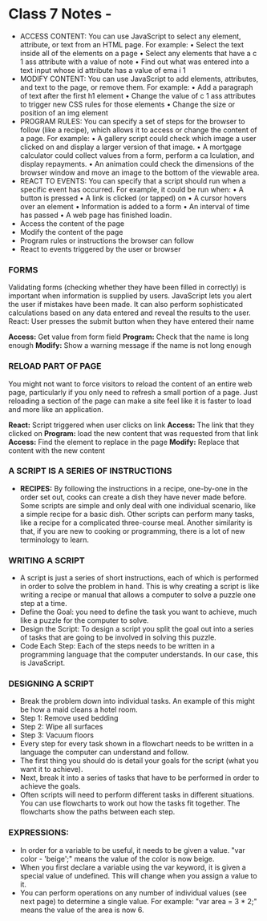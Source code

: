 # Class 7 Notes - 

- ACCESS CONTENT:
You can use JavaScript to select any
element, attribute, or text from an
HTML page. For example:
• Select the text inside all of the <hl>
elements on a page
• Select any elements that have a
c 1 ass attribute with a value of note
• Find out what was entered into a
text input whose id attribute has a
value of ema i 1 
- MODIFY CONTENT:
You can use JavaScript to add
elements, attributes, and text to the
page, or remove them. For example:
• Add a paragraph of text after the
first h1 element
• Change the value of c 1 ass
attributes to trigger new CSS rules
for those elements
• Change the size or position of an
img element
- PROGRAM RULES:
You can specify a set of steps for
the browser to follow (like a recipe),
which allows it to access or change the
content of a page. For example:
• A gallery script could check which
image a user clicked on and display
a larger version of that image.
• A mortgage calculator could collect
values from a form, perform a
ca lculation, and display repayments.
• An animation could check the
dimensions of the browser window
and move an image to the bottom
of the viewable area.
- REACT TO EVENTS:
You can specify that a script should run
when a specific event has occurred. For
example, it could be run when:
• A button is pressed
• A link is clicked (or tapped) on
• A cursor hovers over an element
• Information is added to a form
• An interval of time has passed
• A web page has finished loadin.
- Access the content of the page
- Modify the content of the page
- Program rules or instructions the browser can follow
- React to events triggered by the user or browser

### FORMS
Validating forms (checking whether they have been
filled in correctly) is important when information is
supplied by users. JavaScript lets you alert the user
if mistakes have been made. It can also perform
sophisticated calculations based on any data entered
and reveal the results to the user.
React: User presses the submit button when they
have entered their name

**Access:** Get value from form field
**Program:** Check that the name is long enough
**Modify:** Show a warning message if the name is not
long enough

### RELOAD PART OF PAGE
You might not want to force visitors to reload the
content of an entire web page, particularly if you
only need to refresh a small portion of a page.
Just reloading a section of the page can make a
site feel like it is faster to load and more like an
application.

**React:** Script triggered when user clicks on link
**Access:** The link that they clicked on
**Program:** load the new content that was requested
from that link
**Access:** Find the element to replace in the page
**Modify:** Replace that content with the new content

### A SCRIPT IS A SERIES OF INSTRUCTIONS
- **RECIPES:** By following the instructions in a recipe, one-by-one in the order set out, cooks can create a dish they have never made before. Some scripts are simple and only deal with one individual scenario, like a simple recipe for a basic dish. Other scripts can perform many tasks, like a recipe for a complicated three-course meal. Another similarity is that, if
you are new to cooking or programming, there is a lot of new terminology to learn.

### WRITING A SCRIPT
- A script is just a series of short instructions, each of which is performed in order to solve the problem in hand. This is why creating a script is like writing a recipe or manual that allows a computer to solve a puzzle one step at a time.
- Define the Goal: you need to define the task you want to
achieve, much like a puzzle for the computer to solve.
- Design the Script: To design a script you split the goal out into a series
of tasks that are going to be involved in solving this
puzzle. 
- Code Each Step: Each of the steps needs to be written in a programming language that the computer understands. In our case, this is JavaScript.

### DESIGNING A SCRIPT
- Break the problem down into individual tasks. An example of this might be how a maid cleans a hotel room.
- Step 1: Remove used bedding
- Step 2: Wipe all surfaces
- Step 3: Vacuum floors
- Every step for every task shown in a flowchart needs to be written in a language the computer can understand and follow.
- The first thing you should do is detail your goals for the script (what you want it to achieve).
- Next, break it into a series of tasks that have to be
performed in order to achieve the goals.
- Often scripts will need to perform different tasks in different situations.
You can use flowcharts to work out how the tasks fit together.
The flowcharts show the paths between each step.

### EXPRESSIONS:

- In order for a variable to be useful, it needs to be
given a value. "var color - 'beige';" means the value of the color is now beige.
- When you first declare a variable using the var keyword, it is given a special value of undefined. This will change when you assign a value to it.
- You can perform operations on any number of individual values (see next page) to determine a single value. For example: "var area = 3 * 2;" means the value of the area is now 6. 